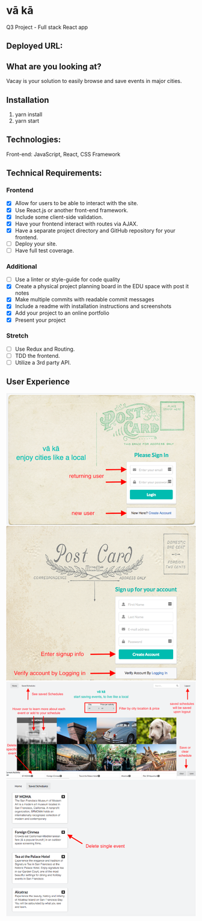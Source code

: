# vā kā
Q3 Project - Full stack React app

## Deployed URL:

## What are you looking at?
Vacay is your solution to easily browse and save events in major cities.

## Installation
1. yarn install
2. yarn start

## Technologies:
Front-end: JavaScript, React, CSS Framework

## Technical Requirements:
### Frontend

- [x] Allow for users to be able to interact with the site.
- [x] Use React.js or another front-end framework.
- [x] Include some client-side validation.
- [x] Have your frontend interact with routes via AJAX.
- [x] Have a separate project directory and GitHub repository for your frontend.
- [ ] Deploy your site.
- [ ] Have full test coverage.

### Additional

- [ ] Use a linter or style-guide for code quality
- [x] Create a physical project planning board in the EDU space with post it notes
- [x] Make multiple commits with readable commit messages
- [x] Include a readme with installation instructions and screenshots
- [x] Add your project to an online portfolio
- [x] Present your project

### Stretch

- [ ] Use Redux and Routing.
- [ ] TDD the frontend.
- [ ] Utilize a 3rd party API.

## User Experience
![alt text](images/login_page.png)
![alt text](images/sign_up_page.png)
![alt text](images/dashboard.png)
![alt text](images/saved_schedules_page.png)
